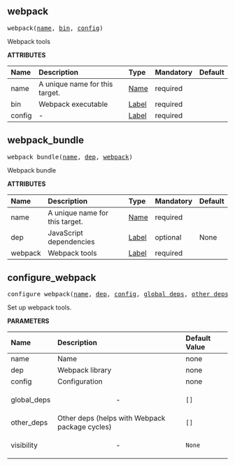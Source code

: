 <!-- Generated with Stardoc: http://skydoc.bazel.build -->

<a id="#webpack"></a>

## webpack

<pre>
webpack(<a href="#webpack-name">name</a>, <a href="#webpack-bin">bin</a>, <a href="#webpack-config">config</a>)
</pre>

Webpack tools

**ATTRIBUTES**

| Name                              | Description                    | Type                                                               | Mandatory | Default |
| :-------------------------------- | :----------------------------- | :----------------------------------------------------------------- | :-------- | :------ |
| <a id="webpack-name"></a>name     | A unique name for this target. | <a href="https://bazel.build/docs/build-ref.html#name">Name</a>    | required  |         |
| <a id="webpack-bin"></a>bin       | Webpack executable             | <a href="https://bazel.build/docs/build-ref.html#labels">Label</a> | required  |         |
| <a id="webpack-config"></a>config | -                              | <a href="https://bazel.build/docs/build-ref.html#labels">Label</a> | required  |         |

<a id="#webpack_bundle"></a>

## webpack_bundle

<pre>
webpack_bundle(<a href="#webpack_bundle-name">name</a>, <a href="#webpack_bundle-dep">dep</a>, <a href="#webpack_bundle-webpack">webpack</a>)
</pre>

Webpack bundle

**ATTRIBUTES**

| Name                                       | Description                    | Type                                                               | Mandatory | Default |
| :----------------------------------------- | :----------------------------- | :----------------------------------------------------------------- | :-------- | :------ |
| <a id="webpack_bundle-name"></a>name       | A unique name for this target. | <a href="https://bazel.build/docs/build-ref.html#name">Name</a>    | required  |         |
| <a id="webpack_bundle-dep"></a>dep         | JavaScript dependencies        | <a href="https://bazel.build/docs/build-ref.html#labels">Label</a> | optional  | None    |
| <a id="webpack_bundle-webpack"></a>webpack | Webpack tools                  | <a href="https://bazel.build/docs/build-ref.html#labels">Label</a> | required  |         |

<a id="#configure_webpack"></a>

## configure_webpack

<pre>
configure_webpack(<a href="#configure_webpack-name">name</a>, <a href="#configure_webpack-dep">dep</a>, <a href="#configure_webpack-config">config</a>, <a href="#configure_webpack-global_deps">global_deps</a>, <a href="#configure_webpack-other_deps">other_deps</a>, <a href="#configure_webpack-visibility">visibility</a>)
</pre>

Set up webpack tools.

**PARAMETERS**

| Name                                                  | Description                                    | Default Value     |
| :---------------------------------------------------- | :--------------------------------------------- | :---------------- |
| <a id="configure_webpack-name"></a>name               | Name                                           | none              |
| <a id="configure_webpack-dep"></a>dep                 | Webpack library                                | none              |
| <a id="configure_webpack-config"></a>config           | Configuration                                  | none              |
| <a id="configure_webpack-global_deps"></a>global_deps | <p align="center"> - </p>                      | <code>[]</code>   |
| <a id="configure_webpack-other_deps"></a>other_deps   | Other deps (helps with Webpack package cycles) | <code>[]</code>   |
| <a id="configure_webpack-visibility"></a>visibility   | <p align="center"> - </p>                      | <code>None</code> |

